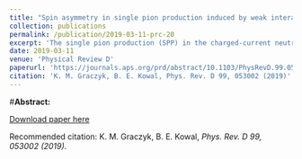 ```yaml
---
title: "Spin asymmetry in single pion production induced by weak interactions of neutrinos with polarized nucleons"
collection: publications
permalink: /publication/2019-03-11-prc-20
excerpt: 'The single pion production (SPP) in the charged-current neutrino (antineutrino) scattering off the polarized nucleon is discussed. The spin asymmetry is predicted within two approaches. The spin polarizations of the target nucleon that are longitudinal and perpendicular to the neutrino momentum are considered. It is shown, in several examples, that information about the SPP dynamics coming from the spin asymmetry is complementary to information obtained from measurements of spin averaged cross section. Indeed, the spin asymmetry is sensitive to the nonresonance background description of the SPP model. For the normal polarization of the target, the spin asymmetry is given by the interference between the resonance and the nonresonance contributions.'
date: 2019-03-11
venue: 'Physical Review D'
paperurl: 'https://journals.aps.org/prd/abstract/10.1103/PhysRevD.99.053002'
citation: 'K. M. Graczyk, B. E. Kowal, Phys. Rev. D 99, 053002 (2019)'
---
```

#__Abstract:__ 

[Download paper here](https://journals.aps.org/prd/pdf/10.1103/PhysRevD.99.053002)

Recommended citation: K. M. Graczyk, B. E. Kowal, <i>Phys. Rev. D 99, 053002 (2019)</i>.
